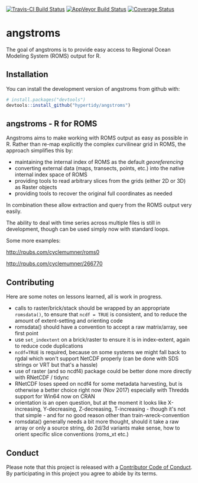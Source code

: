 
[![Travis-CI Build Status](https://travis-ci.org/hypertidy/angstroms.svg?branch=master)](https://travis-ci.org/hypertidy/angstroms) [![AppVeyor Build Status](https://ci.appveyor.com/api/projects/status/github/hypertidy/angstroms?branch=master&svg=true)](https://ci.appveyor.com/project/hypertidy/angstroms) [![Coverage Status](https://img.shields.io/codecov/c/github/hypertidy/angstroms/master.svg)](https://codecov.io/github/hypertidy/angstroms?branch=master) <!-- README.md is generated from README.Rmd. Please edit that file -->

angstroms
=========

The goal of angstroms is to provide easy access to Regional Ocean Modeling System (ROMS) output for R.

Installation
------------

You can install the development version of angstroms from github with:

``` r
# install.packages("devtools")
devtools::install_github("hypertidy/angstroms")
```

angstroms - R for ROMS
----------------------

Angstroms aims to make working with ROMS output as easy as possible in R. Rather than re-map explicitly the complex curvilinear grid in ROMS, the approach simplifies this by:

-   maintaining the internal index of ROMS as the default *georeferencing*
-   converting external data (maps, transects, points, etc.) into the native internal index space of ROMS
-   providing tools to read arbitrary slices from the grids (either 2D or 3D) as Raster objects
-   providing tools to recover the original full coordinates as needed

In combination these allow extraction and query from the ROMS output very easily.

The ability to deal with time series across multiple files is still in development, though can be used simply now with standard loops.

Some more examples:

<http://rpubs.com/cyclemumner/roms0>

<http://rpubs.com/cyclemumner/266770>

Contributing
------------

Here are some notes on lessons learned, all is work in progress.

-   calls to raster/brick/stack should be wrapped by an appropriate `romsdata()`, to ensure that `ncdf = TRUE` is consistent, and to reduce the amount of extent-setting and orienting code
-   romsdata() should have a convention to accept a raw matrix/array, see first point
-   use `set_indextent` on a brick/raster to ensure it is in index-extent, again to reduce code duplications
-   `ncdf=TRUE` is required, because on some systems we might fall back to rgdal which won't support NetCDF properly (can be done with SDS strings or VRT but that's a hassle)
-   use of raster (and so ncdf4) package could be better done more directly with RNetCDF / tidync
-   RNetCDF loses speed on ncdf4 for some metadata harvesting, but is otherwise a better choice right now (Nov 2017) especially with Thredds support for Win64 now on CRAN
-   orientation is an open question, but at the moment it looks like X-increasing, Y-decreasing, Z-decreasing, T-increasing - though it's not that simple - and for no good reason other than train-wreck-convention
-   romsdata() generally needs a bit more thought, should it take a raw array or only a source string, do 2d/3d variants make sense, how to orient specific slice conventions (roms\_xt etc.)

Conduct
-------

Please note that this project is released with a [Contributor Code of Conduct](CONDUCT.md). By participating in this project you agree to abide by its terms.

